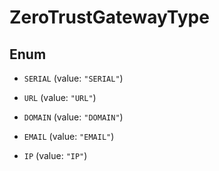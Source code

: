 

# ZeroTrustGatewayType

## Enum


* `SERIAL` (value: `"SERIAL"`)

* `URL` (value: `"URL"`)

* `DOMAIN` (value: `"DOMAIN"`)

* `EMAIL` (value: `"EMAIL"`)

* `IP` (value: `"IP"`)



